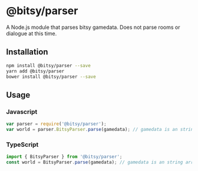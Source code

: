 # @bitsy/parser
A Node.js module that parses bitsy gamedata. Does not parse rooms or dialogue at this time.

## Installation 
```sh
npm install @bitsy/parser --save
yarn add @bitsy/parser
bower install @bitsy/parser --save
```
## Usage
### Javascript
```javascript
var parser = require('@bitsy/parser');
var world = parser.BitsyParser.parse(gamedata); // gamedata is an string array of lines
```
### TypeScript
```typescript
import { BitsyParser } from '@bitsy/parser';
const world = BitsyParser.parse(gamedata); // gamedata is an string array of lines
```
